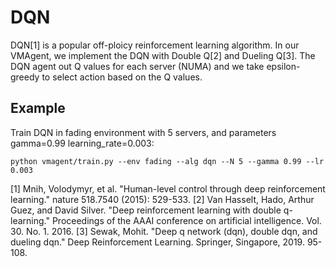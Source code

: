 # DQN 
DQN[1] is a popular off-ploicy reinforcement learning algorithm.
In our VMAgent, we implement the DQN with Double Q[2] and Dueling Q[3].
The DQN agent out Q values for each server (NUMA) and we take epsilon-greedy to select action based on the Q values.

## Example
Train DQN in fading environment with 5 servers, and parameters gamma=0.99 learning_rate=0.003:
```
python vmagent/train.py --env fading --alg dqn --N 5 --gamma 0.99 --lr 0.003
```

[1] Mnih, Volodymyr, et al. "Human-level control through deep reinforcement learning." nature 518.7540 (2015): 529-533.
[2] Van Hasselt, Hado, Arthur Guez, and David Silver. "Deep reinforcement learning with double q-learning." Proceedings of the AAAI conference on artificial intelligence. Vol. 30. No. 1. 2016.
[3] Sewak, Mohit. "Deep q network (dqn), double dqn, and dueling dqn." Deep Reinforcement Learning. Springer, Singapore, 2019. 95-108.